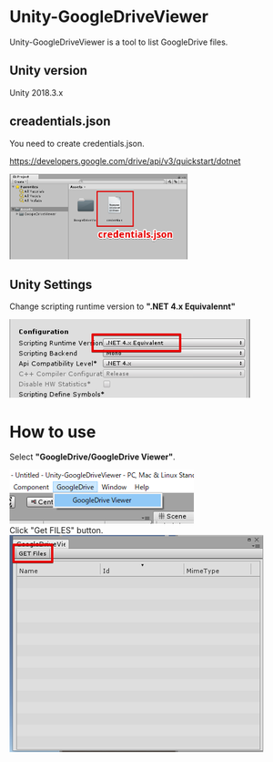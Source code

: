 # Unity-GoogleDriveViewer
Unity-GoogleDriveViewer is a tool to list GoogleDrive files.

## Unity version
Unity 2018.3.x

## creadentials.json
You need to create credentials.json.

https://developers.google.com/drive/api/v3/quickstart/dotnet

<img src = "Demo/place_credentials.png" height = 150>


## Unity Settings
Change scripting runtime version to **".NET 4.x Equivalennt"**

<img src = "Demo/settings.png">

# How to use

Select **"GoogleDrive/GoogleDrive Viewer"**.

<img src = "Demo/open_window.png">


<br>
Click "Get FILES" button.

<img src = "Demo/get_files.png">

